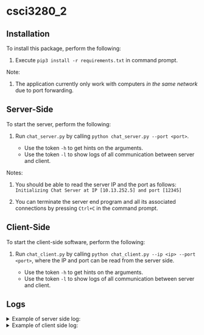 # csci3280_2

## Installation

To install this package, perform the following:

1) Execute ```pip3 install -r requirements.txt``` in command prompt.

Note:

1) The application currently only work with computers _in the same network_ due to port forwarding. 

## Server-Side
To start the server, perform the following:

1) Run ```chat_server.py``` by calling ```python chat_server.py --port <port>```. 

    - Use the token ```-h``` to get hints on the arguments.
    - Use the token ```-l``` to show logs of all communication between server and client.

Notes:

1) You should be able to read the server IP and the port as follows: 
`Initializing Chat Server at IP [10.13.252.5] and port [12345]`

2) You can terminate the server end program and all its associated connections by pressing ```Ctrl+C``` in the command prompt.

## Client-Side
To start the client-side software, perform the following: 

1) Run ```chat_client.py``` by calling ```python chat_client.py --ip <ip> --port <port>```, where the IP and port can be read from the server side.

    - Use the token ```-h``` to get hints on the arguments.
    - Use the token ```-l``` to show logs of all communication between server and client.

## Logs

<details>
<summary>Example of server side log:</summary>

    Initializing Chat Server at IP [10.13.252.5] and port [12345]
    Starting server...
    Accepted request from: 10.13.252.5 port 1749
    I/list                  : 10.13.252.5 1749      : {'action': 'list'}
    O/list_rooms            : 10.13.252.5 1749      : {'rooms': []}
    I/create                : 10.13.252.5 1749      : {'action': 'create', 'room': 'hello'}
    O/created_room          : 10.13.252.5 1749      : {'status': 'ok', 'room': 'hello'}
    I/list                  : 10.13.252.5 1749      : {'action': 'list'}
    O/list_rooms            : 10.13.252.5 1749      : {'rooms': ['hello']}
    I/create                : 10.13.252.5 1749      : {'action': 'create', 'room': 'world'}
    O/created_room          : 10.13.252.5 1749      : {'status': 'ok', 'room': 'world'}
    I/list                  : 10.13.252.5 1749      : {'action': 'list'}
    O/list_rooms            : 10.13.252.5 1749      : {'rooms': ['hello', 'world']}
    I/join                  : 10.13.252.5 1749      : {'action': 'join', 'room': 'world'}
    O/join_room             : 10.13.252.5 1749      : {'status': 'room already joined', 'room': 'world'}
    I/exit                  : 10.13.252.5 1749      : {'action': 'exit'}
    Ended request from: 10.13.252.5 port 1749
    Accepted request from: 10.13.252.5 port 1819
    I/list                  : 10.13.252.5 1819      : {'action': 'list'}
    O/list_rooms            : 10.13.252.5 1819      : {'rooms': ['hello', 'world']}
    Accepted request from: 10.13.252.5 port 1829
    I/list                  : 10.13.252.5 1829      : {'action': 'list'}
    O/list_rooms            : 10.13.252.5 1829      : {'rooms': ['hello', 'world']}
    I/exit                  : 10.13.252.5 1829      : {'action': 'exit'}
    Ended request from: 10.13.252.5 port 1829
    I/exit                  : 10.13.252.5 1819      : {'action': 'exit'}
    Ended request from: 10.13.252.5 port 1819

</details>

<details>
<summary>Example of client side log:</summary>

    O/list                  : {'action': 'list'}
    I/list_rooms            : {'rooms': ['hello', 'world']}
    O/create                : {'action': 'create', 'room': 'room 4'}
    O/list                  : {'action': 'list'}
    I/created_room          : {'status': 'ok', 'room': 'room 4'}
    Room 'room 4' created successfully.
    I/list_rooms            : {'rooms': ['hello', 'world', 'room 4']}
    O/join                  : {'action': 'join', 'room': 'world'}
    I/join_room             : {'status': 'ok', 'room': 'world'}
    Joined room 'world' successfully.
    O/join                  : {'action': 'join', 'room': 'world'}
    I/join_room             : {'status': 'room already joined', 'room': 'world'}
    Room already joined.
    O/create                : {'action': 'create', 'room': 'room 4'}
    O/list                  : {'action': 'list'}
    I/created_room          : {'status': 'room already exists', 'room': 'room 4'}
    Failed to create room.
    I/list_rooms            : {'rooms': ['hello', 'world', 'room 4']}
    
</details>